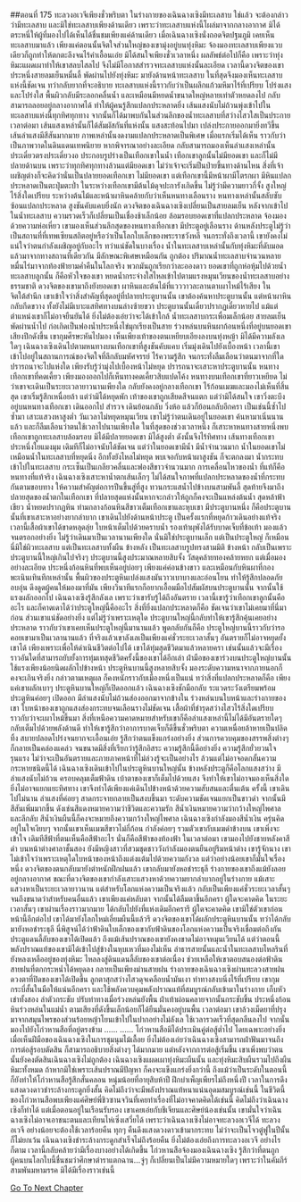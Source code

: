 ##ตอนที่ 175 ทะลวงอเวจีเพียงชั่วพริบตา
ในร่างกายของเฉินฉางเซิงมีทะเลสาบ
ใช่แล้ว จะต้องกล่าวว่ามีทะเลสาบ และมิใช่ทะเลสาบเพียงด้านเดียว เพราะว่าทะเลสาบแห่งนี้โผล่มาจากกลางอากาศ มิได้ตระหนี่ให้ผู้ที่มองไปได้เห็นได้ชื่นชมเพียงแค่ด้านเดียว
เมื่อเฉินฉางเซิงนั่งถอดจิตปฐมภูมิ เคยเห็นทะเลสาบมาแล้ว เพียงแค่ตอนนั้นจิตใจส่วนใหญ่ของเขามุ่งอยู่บนทุ่งหิมะ จ้องมองทะเลสาบเพียงแวบเดียวก็ถูกทำให้ตกตะลึงจนไร้คำเอื้อนเอ่ย มิได้สนใจเพียงชั่วเวลาหนึ่ง ผลลัพธ์ต่อไปก็คือ เพราะว่าทุ่งหิมะแผดเผาทำให้เขาสลบไสลไป จึงไม่มีโอกาสสำรวจทะเลสาบแห่งนั้นละเอียด
เวลานี้ดวงจิตของเขาประหนึ่งสายลมเย็นหมื่นลี้ พัดผ่านไปยังทุ่งหิมะ มายังด้านหน้าทะเลสาบ ในที่สุดจึงมองเห็นทะเลสาบแห่งนี้ชัดเจน ทว่ากลับยากที่จะอธิบาย ทะเลสาบแห่งนี้ราวกับว่าเป็นผลึกแก้วมหึมาไร้ที่เปรียบ โปร่งแสงและโปร่งใส พื้นผิวกลับมีระลอกคลื่นน้ำ และเหมือนมีหยดน้ำขนาดใหญ่หลายเท่าตัวหยดลงไป กลับสามารถลอยอยู่กลางอากาศได้ ทำให้ผู้คนรู้สึกแปลกประหลาดยิ่ง
เส้นแสงนับไม่ถ้วนพุ่งเข้าไปในทะเลสาบแห่งนี้ทุกทิศทุกทาง จากนั้นก็ได้มาพบกันในส่วนลึกของน้ำทะเลสาบที่สว่างไสวใสเป็นประกาย เวลาต่อมา เส้นแสงเหล่านั้นก็ได้สัมผัสกันที่แห่งนั้น แสงสะท้อนไปมา เปล่งประกายออกมายิ่งทวีขึ้น เส้นลำแสงมีสีสันมากมาย ภาพเหล่านั้นงดงามแปลกประหลาดเป็นพิเศษ เมื่อแรกเริ่มได้เห็น ราวกับว่าเป็นภาพวาดในดินแดนเทพนิยาย หากพิจารณาอย่างละเอียด กลับสามารถมองเห็นลำแสงเหล่านั้นประเดี๋ยวตรงประเดี๋ยวงอ ประกอบรูปร่างเป็นเทือกเขาในน้ำ
เทือกเขาลูกนั้นไม่มียอดเขา และก็ไม่มีปลายด้านบน เพราะว่าทุกทิศทุกทางล้วนแต่มียอดเขา ไม่ว่าเจ้าจะเริ่มปีนป่ายขึ้นทางด้านไหน สิ่งที่เจ้าเผชิญต่างก็จะคิดว่านั่นเป็นปลายยอดเทือกเขา
ไม่มียอดเขา แต่เทือกเขานี้มีหน้าผามีโตรกผา มีหินแปลกประหลาดเป็นตะปุ่มตะป่ำ ในระหว่างเทือกเขามีต้นไม้ดุจปะการังเกิดขึ้น ไม่รู้ว่ามีความยาวกี่จั้ง สูงใหญ่ไร้สิ่งใดเปรียบ ระหว่างต้นไม้และหน้าผาหินคล้ายกับว่าเห็นหนทางเลือนราง หนทางเหล่านั้นสลับซับซ้อนแปลกประหลาด สูงชันคับแคบยิ่งนัก
ดวงจิตของเฉินฉางเซิงเปลี่ยนเป็นสายลมเย็น หลังจากเข้าไปในน้ำทะเลสาบ ความรวดเร็วก็เปลี่ยนเป็นเชื่องช้าเล็กน้อย ล้อมรอบยอดเขาที่แปลกประหลาด จ้องมองด้วยความห่อเหี่ยว
เขามองเห็นส่วนลึกสุดของหนทางเทือกเขา มีประตูอยู่เลือนราง
ด้านหลังประตูไม่รู้ว่าเป็นสถานที่ที่เทพเซียนสถิตอยู่หรือว่าเป็นโลกใบเล็กของพระราชวังหลี
จนกระทั่งถึงเวลานี้ เขายังคงไม่แน่ใจว่าตนกำลังเผชิญอยู่กับอะไร ทว่าแน่ชัดในบางเรื่อง น้ำในทะเลสาบเหล่านั้นกับทุ่งหิมะที่ดับมอดแล้วมาจากทางสถานที่เดียวกัน มีลักษณะพิเศษเหมือนกัน ถูกต้อง ปริมาณน้ำทะเลสาบจำนวนหลายหมื่นไร่มาจากท้องฟ้ายามค่ำคืนในโลกจริง พวกมันถูกเรียกว่าละอองดาว
ยอดเขาที่ถูกห่อหุ้มไปด้วยน้ำทะเลสาบลูกนั้น ก็คือหัวใจของเขา
หยดน้ำกระจ่างใสไหลเข้าไปตามแรงหมุนเวียนของน้ำทะเลสาบอย่างธรรมชาติ ดวงจิตของเขามาถึงยังยอดเขา ผาหินและต้นไม้ที่แวววาวละลานตาเผาไหม้ไร้เสียง ในจิตใต้สำนึก เขาเข้าใจว่าสิ่งสำคัญที่สุดอยู่ที่ปลายประตูบานนั้น เขาต้องค้นหาประตูบานนั้น แต่หน้าผาหินกลับกีดขวาง ทั้งยังไม่มีเบาะแสทิศทางบนล่างซ้ายขวา ประตูบานนั้นเดี๋ยวปรากฏเดี๋ยวหายไป แม้แต่ตำแหน่งเขาก็ไม่อาจยืนยันได้ ยิ่งไม่ต้องเอ่ยว่าจะได้เข้าใกล้
น้ำทะเลสาบกระเพื่อมเล็กน้อย สายลมเย็นพัดผ่านน้ำไป ก่อเกิดเป็นฟองน้ำประหนึ่งไข่มุกเรียงเป็นสาย ร่วงหล่นบนหินผาก้อนหนึ่งที่อยู่บนยอดเขา เสียงปึกดังขึ้น เขากุมศีรษะหันไปมอง เห็นเพียงเท้าของตนเหยียบเอียงลงบนทุ่งหญ้า
มิได้มีความลังเลใดๆ เฉินฉางเซิงเดินไปตามหนทางบนเทือกเขาที่สูงชันคับแคบ เริ่มมุ่งเดินไปยังเบื้องหน้า เวลานี้เขาเข้าไปอยู่ในสถานการณ์ของจิตใจที่ลึกลับมหัศจรรย์ ไร้ความรู้สึก จนกระทั่งลืมเลือนว่าตนมาจากที่ใด ปรารถนาจะไปแห่งใด เพียงรับรู้ว่ามุ่งไปเบื้องหน้าไม่หยุด ปรารถนาจะเสาะหาประตูบานนั้น
หนทางเทือกเขาที่คดเคี้ยว เพียงมองออกไปก็เห็นทางคดเคี้ยวสิบแปดโค้ง หนทางบนเทือกเขาที่ยาวเหยียด ไม่ว่าเขาจะเดินเป็นระยะเวลายาวนานเพียงใด กลับยังคงอยู่กลางเทือกเขา ไร้ก้อนเมฆและมองไม่เห็นที่สิ้นสุด เขาเริ่มรู้สึกเหนื่อยล้า แต่ว่ามิได้หยุดพัก เท้าของเขาถูกเสียดสีจนแตก แต่ว่ามิได้สนใจ เขาวิ่งตะบึงอยู่บนหนทางเทือกเขา เดินออกไป สำรวจ เดินย้อนกลับ วิ่งห้อ แล้วก็ย้อนกลับอีกครา เป็นเช่นนี้ซ้ำไปซ้ำมา เสาะแสวงหาสูงต่ำ
วันเวลาไม่หยุดหมุนเวียน เขาไม่รู้ว่าตนเดินอยู่ในยอดเขา ค้นหามาเนิ่นนานแล้ว และก็ลืมเลือนว่าตนใช้เวลาไปนานเพียงใด ในที่สุดของช่วงเวลาหนึ่ง ก็เสาะหาหนทางสายหนึ่งพบ
เทือกเขาถูกทะเลสาบล้อมรอบ มิได้มีปลายยอดเขา มิได้สูงต่ำ ดังนั้นจึงไร้ทิศทาง เส้นทางเทือกเขาประหนึ่งใยแมงมุม เดิมทีก็ไม่อาจนับได้ชัดเจน แต่ว่าในยอดเขามีน้ำ มีน้ำจำนวนมาก
น้ำในยอดเขาไม่เหมือนน้ำในทะเลสาบที่หยุดนิ่ง อีกทั้งยังไหลไม่หยุด พบเจอกับหน้าผาสูงชัน ก็จะตกลงมา น้ำกระทบเข้าไปในทะเลสาบ กระเซ็นเป็นเกลียวคลื่นและฟองสีขาวจำนวนมาก
การเคลื่อนไหวของน้ำ ที่แท้ก็คือหนทางที่แท้จริง
เฉินฉางเซิงเสาะหาน้ำตกเส้นเล็กๆ ไม่ได้สนใจภาพที่แปลกประหลาดของน้ำที่กระทบกันตามขอบทาง ให้ความสำคัญต่อการปีนขึ้นสู่ที่สูง ทวนกระแสน้ำไปข้างบนสามพันลี้ สุดท้ายจึงมาถึงปลายสุดของน้ำตกในเทือกเขา
ที่ปลายสุดแห่งนั้นหากจะกล่าวให้ถูกก็คงจะเป็นแหล่งต้นน้ำ
สุดหล้าฟ้าเขียว น้ำหยดปรากฏหิน
ท่ามกลางก้อนหินสีขาวเต็มเทือกเขาและหุบเขา มีประตูบานหนึ่ง
ก็คือประตูบานนั้นที่เขาเสาะหาอย่างยากลำบาก
เขาเดินไปยังด้านหน้าประตู เป็นครั้งแรกที่หยุดก้าวเดินอย่างแท้จริง เวลานี้เสื้อผ้าเขาได้ขาดหลุดลุ่ย ใบหน้าเต็มไปด้วยคราบน้ำ รองเท้าผุพังได้รับบาดเจ็บที่ข้อเท้า มองแล้วจนตรอกอย่างยิ่ง ไม่รู้ว่าเดินมาเป็นเวลานานเพียงใด
นั่นมิใช่ประตูบานเล็ก แต่เป็นประตูใหญ่ ก็เหมือน นี่มิใช่ผิวทะเลสาบ แต่เป็นทะเลสาบทั้งผืน ข้างหลัง เป็นทะเลสาบรูปทรงสามมิติ ข้างหน้า กลับเป็นเพราะประตูบานนี้ใหญ่เกินไปจริงๆ
ประตูบานนี้สูงประมาณหลายสิบจั้ง วัสดุคล้ายทองคล้ายหยก แต่เมื่อมองอย่างละเอียด ประหนึ่งก้อนหินที่พบเห็นอยู่บ่อยๆ เพียงแค่ค่อนข้างขาว และเหมือนกับหินผาที่กองพะเนินเทินทึกเหล่านั้น
พื้นผิวของประตูหินเปล่งแสงมันวาวเบาบางและอ่อนโยน ทำให้รู้สึกปลอดภัยอบอุ่น ดึงดูดผู้คนให้มองมาที่มัน เพียงวินาทีแรกก็อยากเอื้อมมือไปสัมผัสบนประตูบานนั้น จากนั้นใช้แรงผลักออกไป
เฉินฉางเซิงรู้สึกลังเล เพราะว่าเขารับรู้ได้ถึงอันตราย
เวลานี้เขารู้ว่าเทือกเขาลูกนั้นคืออะไร และก็คาดเดาได้ว่าประตูใหญ่นี้คืออะไร
สิ่งที่ยิ่งแปลกประหลาดก็คือ ชัดเจนว่าเขาไม่เคยมาที่นี่มาก่อน ส่วนเขาแน่ชัดอย่างยิ่ง แต่ไม่รู้ว่าเพราะเหตุใด ประตูบานใหญ่นี้กลับทำให้เขารู้สึกคุ้นเคยอย่างประหลาด ราวกับว่าเขาเคยเห็นประตูใหญ่นี้มานานแล้ว พูดกลับกันก็คือ ประตูใหญ่บานนี้ราวกับว่ารอคอยเขามาเป็นเวลานานแล้ว
ที่จริงแล้วเขาลังเลเป็นเพียงแค่ชั่วระยะเวลาสั้นๆ
อันตรายก็ไม่อาจหยุดยั้งเขาได้ เพียงเพราะเพื่อให้ดำเนินชีวิตต่อไปได้ เขาได้ทุ่มสุดชีวิตมาแล้วหลายครา เช่นนั้นแล้วจะมีเรื่องราวอันใดที่สามารถยับยั้งการทุ่มเทสุดชีวิตครั้งนี้ของเขาได้อีกเล่า
ฝ่ามือของเขาร่วงบนประตูใหญ่บานนั้น ใช้แรงเพียงน้อยนิดผลักไปข้างหน้า ประตูหินบานนี้สูงหลายสิบจั้ง มองระดับความหนาจากภายนอกก็คงจะเกินจริงยิ่ง กล่าวตามเหตุผล ก็คงหนักราวกับเมืองหนึ่งเป็นแน่ ทว่าสิ่งที่แปลกประหลาดก็คือ เพียงแค่เขาผลักเบาๆ ประตูหินบานใหญ่ก็เปิดออกแล้ว
เฉินฉางเซิงชักมือกลับ ระแวดระวังเตรียมพร้อม
ประตูหินค่อยๆ เปิดออก มีลำแสงนับไม่ถ้วนส่องออกมาจากข้างใน ร่วงหล่นบนใบหน้าและร่างกายของเขา ใบหน้าของเขาถูกแสงส่องกระทบจนเลือนรางไม่ชัดเจน เสื้อผ้าที่ชำรุดสว่างไสวไร้สิ่งใดเปรียบ ราวกับว่าจะเผาไหม้ขึ้นมา
สิ่งที่เหนือความคาดหมายสำหรับเขาก็คือลำแสงเหล่านี้ไม่ได้มีอันตรายใดๆ กลับเต็มไปด้วยพลังด้านดี ทำให้เขารู้สึกว่าอาการบาดเจ็บก็ดีขึ้นชั่วพริบตา ความเหนื่อยล้าหายเป็นปลิดทิ้ง สบายปลอดโปร่งจนยากจะเอื้อนเอ่ย รู้สึกว่าตนแข็งแกร่งอย่างยิ่ง ส่วนการควบคุมของสรรพสิ่งต่างๆ ก็กลายเป็นคล่องแคล่ว จนขนาดมีสิ่งที่เรียกว่ารู้สึกอิสระ
ความรู้สึกนี้ดีอย่างยิ่ง ความรู้สึกยั่วยวนใจรุนแรง ไม่ว่าจะเป็นอันตรายและภายภาคหน้าที่ไม่ล่วงรู้จะเป็นอย่างไร ล้วนแต่ไม่อาจอดกลั้นความกระหายชนิดนี้ได้ เฉินฉางเซิงเดินเข้าไปในประตูหินบานใหญ่นั้น
ข้างหลังประตูก็คือโลกแสงสว่าง มีลำแสงนับไม่ถ้วน ครอบคลุมเต็มฟ้าดิน เบ้าตาของเขาก็เต็มไปด้วยแสง จึงทำให้เขาไม่อาจมองเห็นสิ่งใด ยิ่งไม่อาจแยกแยะทิศทาง เขาจึงทำได้เพียงแค่เดินไปข้างหน้าด้วยความสับสนและตื่นเต้น
ครั้งนี้ เขาเดินไปไม่นาน
ลำแสงที่ค่อยๆ สาดกระจายกลายเป็นสงบขึ้นมา ระดับความชัดเจนแยกเป็นขาวดำ จากนั้นมีสีสันเพิ่มมากขึ้น ดังเช่นสีแดงหมายความว่าชีวิตและความรัก สีน้ำเงินหมายความว่ากว้างใหญ่ไพศาลและลึกลับ
สีน้ำเงินผืนนี้ก็คงจะหมายถึงความกว้างใหญ่ไพศาล
เฉินฉางเซิงกำลังมองสีน้ำเงิน ครุ่นคิดอยู่ในใจเงียบๆ
จากนั้นเขาเห็นเมฆสีขาวไม่กี่ก้อน กำลังค่อยๆ รวมตัวเขากับเมฆดำข้างบน
เขาเพิ่งจะเข้าใจ เดิมทีสีฟ้าที่ตนเห็นคือสีฟ้าอะไร นั่นก็คือสีฟ้าของท้องฟ้า
ในเวลาต่อมา เขามองไปยังชายหลังคาสีดำ บนหน้าต่างศาลาชั้นสอง ยังมีหญิงสาวที่สวมชุดชาววังกำลังมองตนยืนอยู่ริมหน้าต่าง เขารู้จักนาง เขาไม่เข้าใจว่าเพราะเหตุใดใบหน้าของหน้าถึงแต่งแต้มไปด้วยความกังวล แต่ว่าอย่างน้อยเขาก็มั่นใจเรื่องหนึ่ง ดวงจิตของตนกลับมายังตำหนักฝึกฝนแล้ว
เขากลับมายังหอชำระธุลี
ร่างกายของเขาถึงแม้ยังลอยอยู่กลางอากาศ
ขณะที่ดวงจิตของเขากำลังเสาะแสวงหาด้วยความยากลำบากอยู่ในร่างกาย แม้เสาะแสวงหาเป็นระยะเวลายาวนาน แต่สำหรับโลกแห่งความเป็นจริงแล้ว กลับเป็นเพียงแค่ชั่วระยะเวลาสั้นๆ
จนถึงขนาดว่าสำหรับคนอื่นแล้ว เขาเพียงแค่หลับตา จากนั้นได้ลืมตาขึ้นอีกครา ผู้ใดจะคาดคิด ในระยะเวลาสั้นๆ เขาผ่านเรื่องราวมากมาย ได้กลับไปยังที่แห่งเดิมอีกครารึ ผู้ใดจะคาดคิด เขามิใช่ตัวเขาก่อนหน้านี้อีกต่อไป เขาได้มายังโลกใหม่เอี่ยมผืนนี้แล้วรึ
ดวงจิตของเขาได้ผลักประตูหินบานนั้น ทว่าได้กลับมายังหอชำระธุลี นี่พิสูจน์ได้ว่าฟ้าดินใบเล็กของเขากับฟ้าดินของโลกแห่งความเป็นจริงเชื่อมต่อถึงกัน ประตูแดนลี้ลับของเขาได้เปิดแล้ว ถึงแม้เส้นปราณของเขายังคงขาดไม่อาจหมุนเวียนได้ แต่ว่าตอนนี้พลังปราณแท้ของเขามิได้เข้าไปสู่ข้างในหุบเหวที่มองไม่เห็น ลำธารสายนั้นและน้ำในทะเลสาบไหลรินที่ยังหลงเหลืออยู่ของทุ่งหิมะ ไหลลงสู่ดินแดนลี้ลับของเขาต่อเนื่อง ช่วยเหลือให้เขาตอบสนองต่อฟ้าดิน
สายฝนที่ตกกระหน่ำได้หยุดลง กลายเป็นเพียงม่านสายฝน ร่างกายของเฉินฉางเซิงผ่านทะลวงสายฝน ดวงตาที่ปิดของเขาได้เปิดขึ้น ลูกตาสุกสว่างไสวดุจเคลือบน้ำมันเงา ท่าทางสงบนิ่งไร้ที่เปรียบ
เขากุมกระบี่สั้นในมือให้แน่นอีกครา และใช้พลังควบคุมพลังปราณแท้ที่สมบูรณ์กลับเข้ามาในร่างกาย เก็บหัวเข่าทั้งสอง ลำตัวกระชับ ปรับท่าทางเมื่อร่วงหล่นยังพื้น ฝ่าเท้าผ่อนคลายจากนั้นกระชับขึ้น ประหนึ่งก้อนหินร่วงหล่นในแม่น้ำ ตามเสียงที่ดังขึ้นเล็กน้อยก็ได้ยืนมั่นคงอยู่บนพื้น
เวลาต่อมา เขาล้วงเม็ดยาที่ปรุงมาจากสมุนไพรของส่วนร้อยหญ้าโยนเข้าไปในปากอย่างไม่ลังเล ใช้เวลารวดเร็วที่สุดกลืนลงไป จากนั้นมองไปยังโก่วหานสือที่อยู่ตรงข้าม
......
......
โก่วหานสือมิได้ประเมินคู่ต่อสู้ต่ำไป โดยเฉพาะอย่างยิ่งเมื่อเห็นฝีมือของเฉินฉางเซิงในการชุมนุมไม้เลื้อย ยิ่งไม่ต้องเอ่ยว่าเฉินฉางเซิงสามารถฝ่าฟันมาจนถึงการต่อสู้รอบตัดสิน ก็สามารถอธิบายสิ่งต่างๆ ได้มากมาย แต่หลังจากการต่อสู้เริ่มขึ้น เขาเพิ่งพบว่าตนนั้นยังคงตัดสินเฉินฉางเซิงไม่ถูกต้อง
เฉินฉางเซิงแผดเผาทุ่งหิมะผืนนั้น และทุ่งหิมะสิบผืนรวมไปถึงผืนหิมะทั้งหมด ถ้าหากมิใช่เพราะเส้นปราณมีปัญหา ก็คงจะแข็งแกร่งยิ่งกว่านี้ ถึงแม้ว่าเป็นระดับในตอนนี้ ก็ยังทำให้โก่วหานสือรู้สึกสั่นคลอน หนุ่มน้อยที่อายุสิบห้าปี ฝึกบำเพ็ญเพียรไม่ถึงหนึ่งปี เวลาในการดึงแสงดวงดาวชำระล้างกระดูกยิ่งสั้น คิดไม่ถึงว่าจะมีพลังปราณแท้หนาแน่นอุดมสมบูรณ์เช่นนี้ ในชีวิตนี้ของโก่วหานสือพบเพียงแค่ศิษย์พี่ชิวซานจวินที่เคยทำเรื่องที่ไม่อาจคาดคิดได้เช่นนี้ คิดไม่ถึงว่าเฉินฉางเซิงก็ทำได้
แต่เมื่อตอนอยู่ในเรือนรับรอง เขาเคยเอ่ยกับชีเจียนและศิษย์น้องเช่นนั้น เขามั่นใจว่าเฉินฉางเซิงไม่อาจเอาชนะตนและเทียนไห่เซิ่งเสวี่ยได้ เพราะว่าเฉินฉางเซิงไม่อาจทะลวงอเวจีได้
ทะลวงอเวจี อย่างน้อยจะต้องใช้เวลาร้อยคืน ทุกๆ คืนดึงแสงดวงดาวเข้ามากระทบ
ไม่ว่าจะเป็นโจวตู๋ฟูในปีนั้น ก็ไม่ยกเว้น
เฉินฉางเซิงชำระล้างกระดูกสำเร็จไม่ถึงร้อยคืน ยิ่งไม่ต้องเอ่ยถึงการทะลวงอเวจี
อย่างไรก็ตาม เวลานี้กลับคล้ายว่ามีเรื่องบางอย่างได้เกิดขึ้น
โก่วหานสือจ้องมองเฉินฉางเซิง รู้สึกว่าที่ตนถูกผู้คนบนโลกใบนี้ชื่นชมว่าศึกษาตำราแตกฉาน...จู่ๆ ก็เปลี่ยนเป็นไม่มีความหมายใดๆ เพราะว่าในคัมภีร์สามพันมหามรรค มิได้มีเรื่องราวเช่นนี้




[Go To Next Chapter]( ./177.md)
